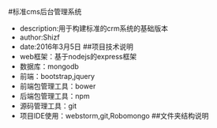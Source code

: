 #标准cms后台管理系统
* description:用于构建标准的crm系统的基础版本
* author:Shizf
* date:2016年3月5日
##项目技术说明
* web框架：基于nodejs的express框架
* 数据库：mongodb
* 前端：bootstrap,jquery
* 前端包管理工具：bower
* 后端包管理工具：npm
* 源码管理工具：git
* 项目IDE使用：webstorm,git,Robomongo
##文件夹结构说明
